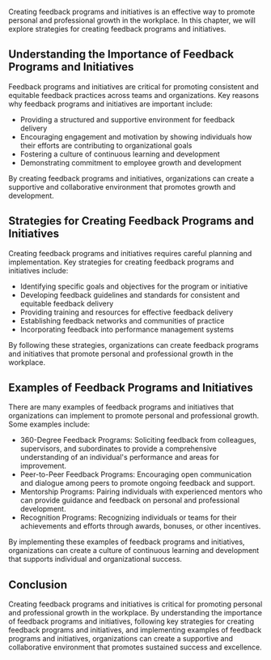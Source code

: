 
Creating feedback programs and initiatives is an effective way to promote personal and professional growth in the workplace. In this chapter, we will explore strategies for creating feedback programs and initiatives.

Understanding the Importance of Feedback Programs and Initiatives
-----------------------------------------------------------------

Feedback programs and initiatives are critical for promoting consistent and equitable feedback practices across teams and organizations. Key reasons why feedback programs and initiatives are important include:

* Providing a structured and supportive environment for feedback delivery
* Encouraging engagement and motivation by showing individuals how their efforts are contributing to organizational goals
* Fostering a culture of continuous learning and development
* Demonstrating commitment to employee growth and development

By creating feedback programs and initiatives, organizations can create a supportive and collaborative environment that promotes growth and development.

Strategies for Creating Feedback Programs and Initiatives
---------------------------------------------------------

Creating feedback programs and initiatives requires careful planning and implementation. Key strategies for creating feedback programs and initiatives include:

* Identifying specific goals and objectives for the program or initiative
* Developing feedback guidelines and standards for consistent and equitable feedback delivery
* Providing training and resources for effective feedback delivery
* Establishing feedback networks and communities of practice
* Incorporating feedback into performance management systems

By following these strategies, organizations can create feedback programs and initiatives that promote personal and professional growth in the workplace.

Examples of Feedback Programs and Initiatives
---------------------------------------------

There are many examples of feedback programs and initiatives that organizations can implement to promote personal and professional growth. Some examples include:

* 360-Degree Feedback Programs: Soliciting feedback from colleagues, supervisors, and subordinates to provide a comprehensive understanding of an individual's performance and areas for improvement.
* Peer-to-Peer Feedback Programs: Encouraging open communication and dialogue among peers to promote ongoing feedback and support.
* Mentorship Programs: Pairing individuals with experienced mentors who can provide guidance and feedback on personal and professional development.
* Recognition Programs: Recognizing individuals or teams for their achievements and efforts through awards, bonuses, or other incentives.

By implementing these examples of feedback programs and initiatives, organizations can create a culture of continuous learning and development that supports individual and organizational success.

Conclusion
----------

Creating feedback programs and initiatives is critical for promoting personal and professional growth in the workplace. By understanding the importance of feedback programs and initiatives, following key strategies for creating feedback programs and initiatives, and implementing examples of feedback programs and initiatives, organizations can create a supportive and collaborative environment that promotes sustained success and excellence.

